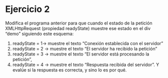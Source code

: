 # Ejercicio 2

Modifica el programa anterior para que cuando el estado de la petición XMLHttpRequest
(propiedad readyState) muestre ese estado en el div “demo” siguiendo este esquema:
1. readyState = 1-> muestre el texto “Conexión establecida con el servidor”
2. readyState = 2 -> muestre el texto “El servidor ha recibido la petición”
3. readyState = 3 -> muestre el texto “El servidor está procesando la petición”,
4. readyState = 4 -> muestre el texto “Respuesta recibida del servidor”. Y evalúe si la
respuesta es correcta, y sino lo es por qué. 